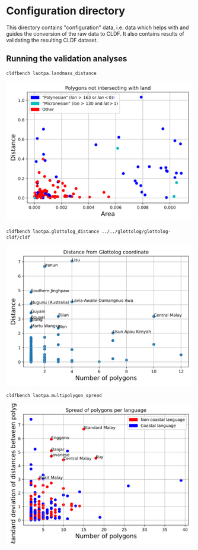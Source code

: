 # Configuration directory

This directory contains "configuration" data, i.e. data which helps with and
guides the conversion of the raw data to CLDF. It also contains results of validating the
resulting CLDF dataset.


## Running the validation analyses

```shell
cldfbench laotpa.landmass_distance
```

![](landmass_distance.svg)


```shell
cldfbench laotpa.glottolog_distance ../../glottolog/glottolog-cldf/cldf
```

![](glottolog_distance.svg)

```shell
cldfbench laotpa.multipolygon_spread
```

![](multipolygon_spread.svg)